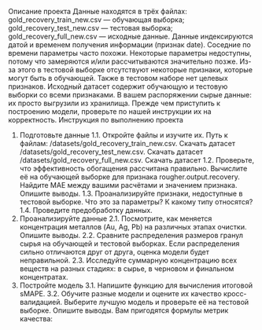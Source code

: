 Описание проекта
Данные находятся в трёх файлах:
gold_recovery_train_new.csv — обучающая выборка;
gold_recovery_test_new.csv — тестовая выборка;
gold_recovery_full_new.csv — исходные данные.
Данные индексируются датой и временем получения информации (признак date). Соседние по времени параметры часто похожи.
Некоторые параметры недоступны, потому что замеряются и/или рассчитываются значительно позже. Из-за этого в тестовой выборке отсутствуют некоторые признаки, которые могут быть в обучающей. Также в тестовом наборе нет целевых признаков.
Исходный датасет содержит обучающую и тестовую выборки со всеми признаками.
В вашем распоряжении сырые данные: их просто выгрузили из хранилища. Прежде чем приступить к построению модели, проверьте по нашей инструкции их на корректность.
Инструкция по выполнению проекта
1. Подготовьте данные
1.1. Откройте файлы и изучите их.
Путь к файлам:
/datasets/gold_recovery_train_new.csv. Скачать датасет
/datasets/gold_recovery_test_new.csv. Скачать датасет
/datasets/gold_recovery_full_new.csv. Скачать датасет
1.2. Проверьте, что эффективность обогащения рассчитана правильно. Вычислите её на обучающей выборке для признака rougher.output.recovery. Найдите MAE между вашими расчётами и значением признака. Опишите выводы.
1.3. Проанализируйте признаки, недоступные в тестовой выборке. Что это за параметры? К какому типу относятся?
1.4. Проведите предобработку данных.
2. Проанализируйте данные
2.1. Посмотрите, как меняется концентрация металлов (Au, Ag, Pb) на различных этапах очистки. Опишите выводы.
2.2. Сравните распределения размеров гранул сырья на обучающей и тестовой выборках. Если распределения сильно отличаются друг от друга, оценка модели будет неправильной.
2.3. Исследуйте суммарную концентрацию всех веществ на разных стадиях: в сырье, в черновом и финальном концентратах.
3. Постройте модель
3.1. Напишите функцию для вычисления итоговой sMAPE.
3.2. Обучите разные модели и оцените их качество кросс-валидацией. Выберите лучшую модель и проверьте её на тестовой выборке. Опишите выводы.
Вам пригодятся формулы метрик качества:
